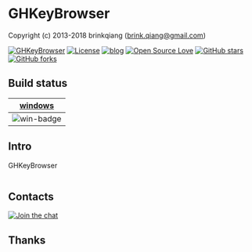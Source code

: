 # GHKeyBrowser

Copyright (c) 2013-2018 brinkqiang (brink.qiang@gmail.com)

[![GHKeyBrowser](https://img.shields.io/badge/brinkqiang-GHKeyBrowser-blue.svg?style=flat-square)](https://github.com/brinkqiang/GHKeyBrowser)
[![License](https://img.shields.io/badge/license-MIT-brightgreen.svg)](https://github.com/brinkqiang/GHKeyBrowser/blob/master/LICENSE)
[![blog](https://img.shields.io/badge/Author-Blog-7AD6FD.svg)](https://brinkqiang.github.io/)
[![Open Source Love](https://badges.frapsoft.com/os/v3/open-source.png)](https://github.com/brinkqiang)
[![GitHub stars](https://img.shields.io/github/stars/brinkqiang/GHKeyBrowser.svg?label=Stars)](https://github.com/brinkqiang/GHKeyBrowser) 
[![GitHub forks](https://img.shields.io/github/forks/brinkqiang/GHKeyBrowser.svg?label=Fork)](https://github.com/brinkqiang/GHKeyBrowser)

## Build status
| [windows][win-link] |
| :-----------------: |
| ![win-badge]        |

[win-badge]: https://github.com/brinkqiang/GHKeyBrowser/workflows/win/badge.svg "win build status"
[win-link]:  https://github.com/brinkqiang/GHKeyBrowser/actions/workflows/win.yml "win build status"

## Intro
GHKeyBrowser
```cpp
```
## Contacts
[![Join the chat](https://badges.gitter.im/brinkqiang/GHKeyBrowser/Lobby.svg)](https://gitter.im/brinkqiang/GHKeyBrowser)

## Thanks
